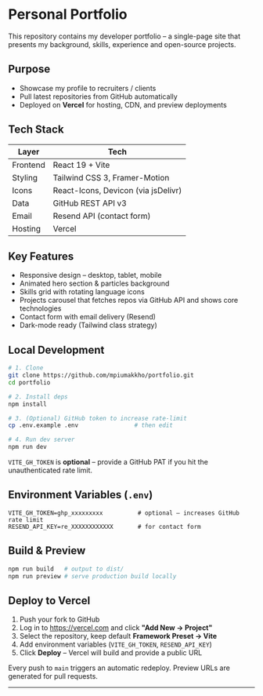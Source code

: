 # Personal Portfolio

This repository contains my developer portfolio – a single-page site that presents my background, skills, experience and open-source projects.

## Purpose

* Showcase my profile to recruiters / clients
* Pull latest repositories from GitHub automatically
* Deployed on **Vercel** for hosting, CDN, and preview deployments

## Tech Stack

| Layer | Tech |
|-------|------|
| Frontend | React 19 + Vite |
| Styling  | Tailwind CSS 3, Framer-Motion |
| Icons    | React-Icons, Devicon (via jsDelivr) |
| Data     | GitHub REST API v3 |
| Email    | Resend API (contact form) |
| Hosting  | Vercel |

## Key Features

* Responsive design – desktop, tablet, mobile
* Animated hero section & particles background
* Skills grid with rotating language icons
* Projects carousel that fetches repos via GitHub API and shows core technologies
* Contact form with email delivery (Resend)
* Dark-mode ready (Tailwind class strategy)

## Local Development

```bash
# 1. Clone
git clone https://github.com/mpiumakkho/portfolio.git
cd portfolio

# 2. Install deps
npm install

# 3. (Optional) GitHub token to increase rate-limit
cp .env.example .env                # then edit

# 4. Run dev server
npm run dev
```

`VITE_GH_TOKEN` is **optional** – provide a GitHub PAT if you hit the unauthenticated rate limit.

## Environment Variables (`.env`)

```
VITE_GH_TOKEN=ghp_xxxxxxxxx          # optional – increases GitHub rate limit
RESEND_API_KEY=re_XXXXXXXXXXXX       # for contact form
```

## Build & Preview

```bash
npm run build   # output to dist/
npm run preview # serve production build locally
```

## Deploy to Vercel

1. Push your fork to GitHub
2. Log in to https://vercel.com and click **"Add New → Project"**
3. Select the repository, keep default **Framework Preset → Vite**
4. Add environment variables (`VITE_GH_TOKEN`, `RESEND_API_KEY`)
5. Click **Deploy** – Vercel will build and provide a public URL

Every push to `main` triggers an automatic redeploy. Preview URLs are generated for pull requests.

---